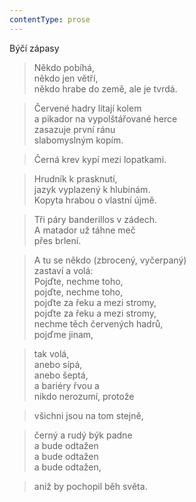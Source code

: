 ```yaml
---
contentType: prose
---
```


Býčí zápasy

> Někdo pobíhá,  
> někdo jen větří,  
> někdo hrabe do země, ale je tvrdá.

> Červené hadry lítají kolem  
> a pikador na vypolštářované herce  
> zasazuje první ránu  
> slabomyslným kopím.

> Černá krev kypí mezi lopatkami.

> Hrudník k prasknutí,  
> jazyk vyplazený k hlubinám.  
> Kopyta hrabou o vlastní újmě.

> Tři páry banderillos v zádech.  
> A matador už táhne meč  
> přes brlení.

> A tu se někdo (zbrocený, vyčerpaný)  
> zastaví a volá:  
> Pojďte, nechme toho,  
> pojďte, nechme toho,  
> pojďte za řeku a mezi stromy,  
> pojďte za řeku a mezi stromy,  
> nechme těch červených hadrů,  
> pojďme jinam,

> tak volá,  
> anebo sípá,  
> anebo šeptá,  
> a bariéry řvou a  
> nikdo nerozumí, protože

> všichni jsou na tom stejně,

> černý a rudý býk padne  
> a bude odtažen  
> a bude odtažen  
> a bude odtažen,

> aniž by pochopil běh světa.
